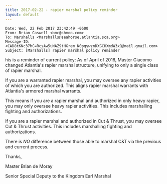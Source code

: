 ```yaml
---
title: 2017-02-22 - rapier marshal policy reminder
layout: default
---
```


```
Date: Wed, 22 Feb 2017 23:42:49 -0500
From: Brian Caswell <bmc@shmoo.com>
To: Marshalls <Marshalls@seahorse.atlantia.sca.org>
Message-ID: <CAD8tKNc37hC=RcsAw5uNAZ9tHGrem_N0pqywznDXGCHXmdW3xQ@mail.gmail.com>
Subject: [Marshalls] rapier marshal policy reminder
```

his is a reminder of current policy: As of April of 2016, Master Giacomo changed Atlantia's rapier marshal structure, unifying to only a single class of rapier marshal.

If you are a warranted rapier marshal, you may oversee any rapier activities of which you are authorized. This aligns rapier marshal warrants with Atlantia's armored marshal warrants.

This means if you are a rapier marshal and authorized in only heavy rapier, you may only oversee heavy rapier activities. This includes marshalling fighting and authorizations.

If you are a rapier marshal and authorized in Cut & Thrust, you may oversee Cut & Thrust activities. This includes marshalling fighting and authorizations.

There is *NO* difference between those able to marshal C&T via the previous and current process.

Thanks,

Master Brian de Moray

Senior Special Deputy to the Kingdom Earl Marshal

